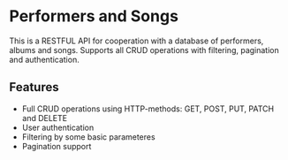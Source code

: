 # Performers and Songs

This is a RESTFUL API for cooperation with a database of performers, albums and songs.
Supports all CRUD operations with filtering, pagination and authentication.

## Features

- Full CRUD operations using HTTP-methods: GET, POST, PUT, PATCH and DELETE
- User authentication
- Filtering by some basic parameteres
- Pagination support

